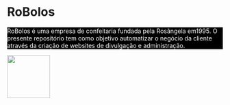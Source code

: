 # RoBolos
<style>
  div {
    background-color: black;
    color: white;
  }
</style>
<div>
  <p>RoBolos é uma empresa de confeitaria fundada pela Rosângela em1995. O presente repositório tem como objetivo automatizar o negócio da cliente através da criação de websites de divulgação e administração.</p>
</div>


<img src="https://github.com/RoBolos95/RoBolos/assets/147105195/f2032371-5cfb-4895-b012-bfc9622a7c23" width="100px">
